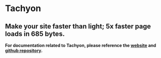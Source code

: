 # Tachyon
## Make your site faster than light; 5x faster page loads in 685 bytes.

**For documentation related to Tachyon, please reference the [website](https://fasterthanlight.net/) and [github repository](https://github.com/weebney/tachyon).**